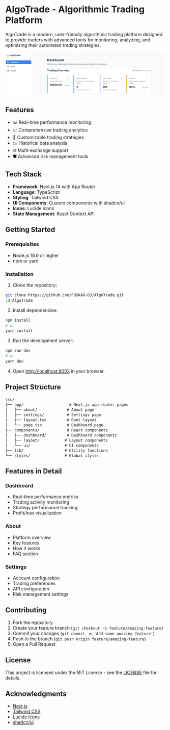 # AlgoTrade - Algorithmic Trading Platform

AlgoTrade is a modern, user-friendly algorithmic trading platform designed to provide traders with advanced tools for monitoring, analyzing, and optimizing their automated trading strategies.

![AlgoTrade Dashboard](src/components/screenshot.png)

## Features

- 📊 Real-time performance monitoring
- 📈 Comprehensive trading analytics
- 🔄 Customizable trading strategies
- 📉 Historical data analysis
- 🌐 Multi-exchange support
- 🛡️ Advanced risk management tools

## Tech Stack

- **Framework**: Next.js 14 with App Router
- **Language**: TypeScript
- **Styling**: Tailwind CSS
- **UI Components**: Custom components with shadcn/ui
- **Icons**: Lucide Icons
- **State Management**: React Context API

## Getting Started

### Prerequisites

- Node.js 18.0 or higher
- npm or yarn

### Installation

1. Clone the repository:
```bash
git clone https://github.com/PUSKAR-DJ/AlgoTrade.git
cd AlgoTrade
```

2. Install dependencies:
```bash
npm install
# or
yarn install
```

3. Run the development server:
```bash
npm run dev
# or
yarn dev
```

4. Open [http://localhost:9002](http://localhost:9002) in your browser.

## Project Structure

```
src/
├── app/                    # Next.js app router pages
│   ├── about/             # About page
│   ├── settings/          # Settings page
│   ├── layout.tsx         # Root layout
│   └── page.tsx           # Dashboard page
├── components/            # React components
│   ├── dashboard/         # Dashboard components
│   ├── layout/           # Layout components
│   └── ui/               # UI components
├── lib/                  # Utility functions
└── styles/               # Global styles
```

## Features in Detail

### Dashboard
- Real-time performance metrics
- Trading activity monitoring
- Strategy performance tracking
- Profit/loss visualization

### About
- Platform overview
- Key features
- How it works
- FAQ section

### Settings
- Account configuration
- Trading preferences
- API configuration
- Risk management settings

## Contributing

1. Fork the repository
2. Create your feature branch (`git checkout -b feature/amazing-feature`)
3. Commit your changes (`git commit -m 'Add some amazing feature'`)
4. Push to the branch (`git push origin feature/amazing-feature`)
5. Open a Pull Request

## License

This project is licensed under the MIT License - see the [LICENSE](LICENSE) file for details.

## Acknowledgments

- [Next.js](https://nextjs.org/)
- [Tailwind CSS](https://tailwindcss.com/)
- [Lucide Icons](https://lucide.dev/)
- [shadcn/ui](https://ui.shadcn.com/)
